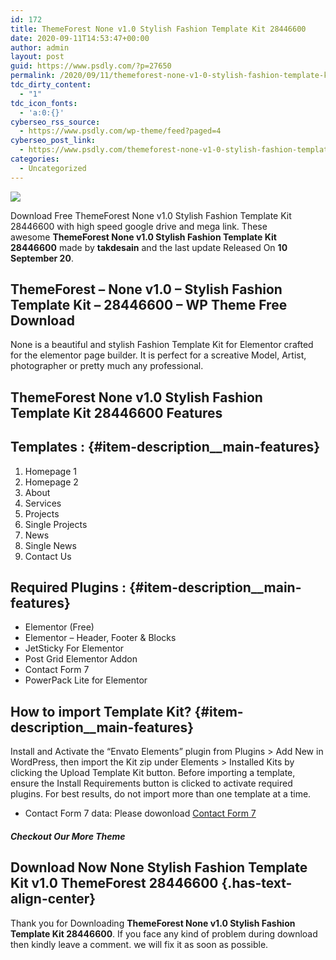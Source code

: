 ```yaml
---
id: 172
title: ThemeForest None v1.0 Stylish Fashion Template Kit 28446600
date: 2020-09-11T14:53:47+00:00
author: admin
layout: post
guid: https://www.psdly.com/?p=27650
permalink: /2020/09/11/themeforest-none-v1-0-stylish-fashion-template-kit-28446600/
tdc_dirty_content:
  - "1"
tdc_icon_fonts:
  - 'a:0:{}'
cyberseo_rss_source:
  - https://www.psdly.com/wp-theme/feed?paged=4
cyberseo_post_link:
  - https://www.psdly.com/themeforest-none-v1-0-stylish-fashion-template-kit-28446600
categories:
  - Uncategorized
---
```

<div>
  <img src="https://i1.wp.com/www.psdly.com/wp-content/uploads/2020/09/ThemeForest-None-v1.0-Stylish-Fashion-Template-Kit-28446600.jpg" class="ff-og-image-inserted" />
</div>

Download Free ThemeForest None v1.0 Stylish Fashion Template Kit 28446600 with high speed google drive and mega link. These awesome&nbsp;**ThemeForest None v1.0 Stylish Fashion Template Kit 28446600**&nbsp;made by&nbsp;**takdesain**&nbsp;and the last update Released On&nbsp;**10 September 20**.

## **ThemeForest – None v1.0 – Stylish Fashion Template Kit – 28446600** – WP Theme Free Download

None is a beautiful and stylish Fashion Template Kit for Elementor crafted for the elementor page builder. It is perfect for a screative Model, Artist, photographer or pretty much any professional.

## **ThemeForest None v1.0 Stylish Fashion Template Kit 28446600 Features**

## Templates : {#item-description__main-features}

  1. Homepage 1
  2. Homepage 2
  3. About
  4. Services
  5. Projects
  6. Single Projects
  7. News
  8. Single News
  9. Contact Us

## Required Plugins : {#item-description__main-features}

  * Elementor (Free)
  * Elementor – Header, Footer & Blocks
  * JetSticky For Elementor
  * Post Grid Elementor Addon
  * Contact Form 7
  * PowerPack Lite for Elementor

## How to import Template Kit? {#item-description__main-features}

Install and Activate the “Envato Elements” plugin from Plugins > Add New in WordPress, then import the Kit zip under Elements > Installed Kits by clicking the Upload Template Kit button. Before importing a template, ensure the Install Requirements button is clicked to activate required plugins. For best results, do not import more than one template at a time.

* Contact Form 7 data: Please dowonload&nbsp;<a href="http://rudhisasmito.com/asset/manice_contact_form_7.zip" rel="nofollow noopener noreferrer" target="_blank">Contact Form 7</a>

##### **Checkout Our More Theme**

## **Download Now None Stylish Fashion Template Kit v1.0 ThemeForest 28446600** {.has-text-align-center}

Thank you for Downloading&nbsp;**ThemeForest None v1.0 Stylish Fashion Template Kit 28446600**. If you face any kind of problem during download then kindly leave a comment. we will fix it as soon as possible.